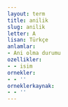 ```yaml
---
layout: term
title: anilik
slug: anilik
letter: A
lisan: Türkçe
anlamlar:
- Ani olma durumu
ozellikler:
- - isim
ornekler:
- - ''
orneklerkaynak:
- - ''
---
```

